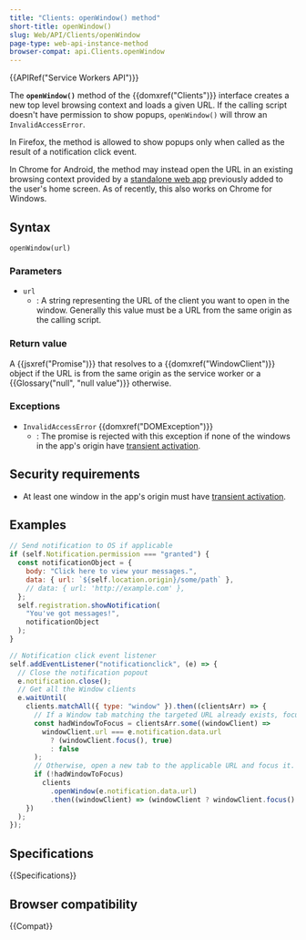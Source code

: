 ```yaml
---
title: "Clients: openWindow() method"
short-title: openWindow()
slug: Web/API/Clients/openWindow
page-type: web-api-instance-method
browser-compat: api.Clients.openWindow
---
```


{{APIRef("Service Workers API")}}

The **`openWindow()`** method of the {{domxref("Clients")}}
interface creates a new top level browsing context and loads a given URL. If the calling
script doesn't have permission to show popups, `openWindow()` will throw an
`InvalidAccessError`.

In Firefox, the method is allowed to show popups only when called as the result of a
notification click event.

In Chrome for Android, the method may instead open the URL in an existing browsing
context provided by a [standalone web app](/en-US/docs/Web/Progressive_web_apps) previously added to the user's home screen. As of recently, this also works on
Chrome for Windows.

## Syntax

```js-nolint
openWindow(url)
```

### Parameters

- `url`
  - : A string representing the URL of the client you want to open in
    the window. Generally this value must be a URL from the same origin as the calling
    script.

### Return value

A {{jsxref("Promise")}} that resolves to a {{domxref("WindowClient")}} object if the
URL is from the same origin as the service worker or a {{Glossary("null", "null
  value")}} otherwise.

### Exceptions

- `InvalidAccessError` {{domxref("DOMException")}}
  - : The promise is rejected with this exception if none of the windows in the app's origin have [transient activation](/en-US/docs/Web/Security/User_activation).

## Security requirements

- At least one window in the app's origin must have [transient activation](/en-US/docs/Web/Security/User_activation).

## Examples

```js
// Send notification to OS if applicable
if (self.Notification.permission === "granted") {
  const notificationObject = {
    body: "Click here to view your messages.",
    data: { url: `${self.location.origin}/some/path` },
    // data: { url: 'http://example.com' },
  };
  self.registration.showNotification(
    "You've got messages!",
    notificationObject
  );
}

// Notification click event listener
self.addEventListener("notificationclick", (e) => {
  // Close the notification popout
  e.notification.close();
  // Get all the Window clients
  e.waitUntil(
    clients.matchAll({ type: "window" }).then((clientsArr) => {
      // If a Window tab matching the targeted URL already exists, focus that;
      const hadWindowToFocus = clientsArr.some((windowClient) =>
        windowClient.url === e.notification.data.url
          ? (windowClient.focus(), true)
          : false
      );
      // Otherwise, open a new tab to the applicable URL and focus it.
      if (!hadWindowToFocus)
        clients
          .openWindow(e.notification.data.url)
          .then((windowClient) => (windowClient ? windowClient.focus() : null));
    })
  );
});
```

## Specifications

{{Specifications}}

## Browser compatibility

{{Compat}}
